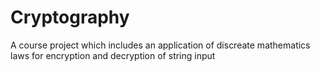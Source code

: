# Cryptography
A course project which includes an application of discreate mathematics laws for encryption and decryption of string input
